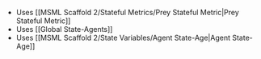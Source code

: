 - Uses [[MSML Scaffold 2/Stateful Metrics/Prey Stateful Metric|Prey Stateful Metric]]
- Uses [[Global State-Agents]]
- Uses [[MSML Scaffold 2/State Variables/Agent State-Age|Agent State-Age]]